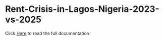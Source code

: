 # Rent-Crisis-in-Lagos-Nigeria-2023-vs-2025



Click [Here](https://theonlylulu.hashnode.dev/rent-crisis-in-lagos-nigeria-2023-vs-2025) to read the full documentation.
